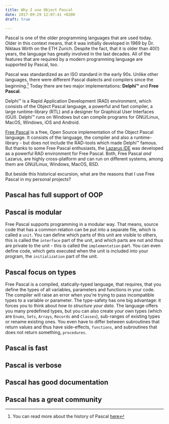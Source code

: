 ```yaml
---
title: Why I use Object Pascal
date: 2017-09-29 12:07:41 +0200
draft: true

---
```



Pascal is one of the older programming languages that are used today. Older in this context means, that it was initially developed in 1969 by Dr. Niklaus Wirth on the ETH Zurich. Despite the fact, that it is older than 40(!) years, the language has greatly involved in the last decades. All of the features that are required by a modern programming language are supported by Pascal, too.<!--more-->

Pascal was standardized as an ISO standard in the early 90s. Unlike other languages, there were different Pascal dialects and compilers since the beginning.[^1] Today there are two major implementations: **Delphi™** and **Free Pascal**.

Delphi™ is a Rapid Application Development (RAD) environment, which consists of the Object Pascal language, a powerful and fast compiler, a large runtime-library (RTL) and a designer for Graphical User Interfaces (GUI). Delphi™ runs on Windows but can compile programs for GNU/Linux, MacOS, Windows, iOS and Android.

[Free Pascal](http://www.freepascal.org) is a free, Open Source implementation of the Object Pascal language. It consists of the language, the compiler and also a runtime-library - but does not include the RAD-tools which made Delphi™ famous. But thanks to some Free Pascal enthusiasts, the [Lazarus IDE](http://www.lazarus-ide.org) was developed as a powerful RAD environment for Free Pascal. Both, Free Pascal *and* Lazarus, are highly cross-platform and can run on different systems, among them are GNU/Linux, Windows, MacOS, BSD.

But beside this historical excursion, what are the reasons that I use Free Pascal in my personal projects?

## Pascal has full support of OOP

## Pascal is modular
Free Pascal supports programming in a modular way. That means, source code that has a common relation can be put into a separate file, which is called a `unit`. You can define which parts of this unit are visible to others, this is called the `interface` part of the unit, and which parts are not and thus are private to the unit - this is called the `implementation` part. You can even define code, which gets executed when the unit is included into your program, the `initialization` part of the unit.

## Pascal focus on types
Free Pascal is a compiled, statically-typed language, that requires, that you define the types of all variables, parameters and functions in your code. The compiler will raise an error when you're trying to pass incompatible types to a variable or parameter. The type-safety has one big advantage: it forces you to think about *how to structure your data*. The language offers you many predefined types, but you can also create your own types (which are `Enums`, `Sets`, `Arrays`, `Records` and `Classes`), sub-ranges of existing types or rename existing ones. You even have to differ between subroutines that return values and thus have side-effects, `functions`, and subroutines that does not return something, `procedures`.

## Pascal is fast

## Pascal is verbose

## Pascal has good documentation

## Pascal has a great community

[^1]: You can read more about the history of Pascal [here](http://wiki.freepascal.org/Object_Pascal_History)
